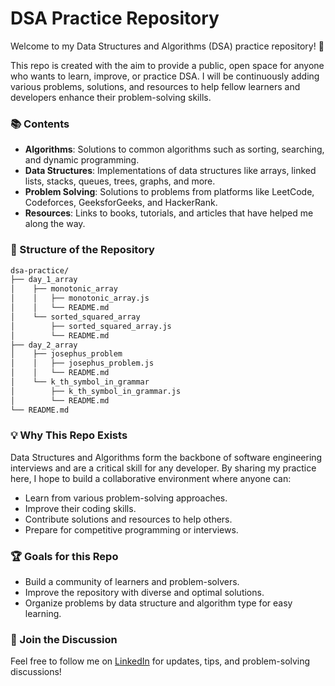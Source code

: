 # DSA Practice Repository

Welcome to my Data Structures and Algorithms (DSA) practice repository! 🎉

This repo is created with the aim to provide a public, open space for anyone who wants to learn, improve, or practice DSA. I will be continuously adding various problems, solutions, and resources to help fellow learners and developers enhance their problem-solving skills.

### 📚 Contents

- **Algorithms**: Solutions to common algorithms such as sorting, searching, and dynamic programming.
- **Data Structures**: Implementations of data structures like arrays, linked lists, stacks, queues, trees, graphs, and more.
- **Problem Solving**: Solutions to problems from platforms like LeetCode, Codeforces, GeeksforGeeks, and HackerRank.
- **Resources**: Links to books, tutorials, and articles that have helped me along the way.

### 🔎 Structure of the Repository

```bash
dsa-practice/
├── day_1_array
│    ├── monotonic_array
│    │   ├── monotonic_array.js
│    │   └── README.md
│    └── sorted_squared_array
│        ├── sorted_squared_array.js
│        └── README.md
├── day_2_array
│    ├── josephus_problem
│    │   ├── josephus_problem.js
│    │   └── README.md
│    └── k_th_symbol_in_grammar
│        ├── k_th_symbol_in_grammar.js
│        └── README.md
└── README.md
```

### 💡 Why This Repo Exists

Data Structures and Algorithms form the backbone of software engineering interviews and are a critical skill for any developer. By sharing my practice here, I hope to build a collaborative environment where anyone can:

- Learn from various problem-solving approaches.
- Improve their coding skills.
- Contribute solutions and resources to help others.
- Prepare for competitive programming or interviews.

### 🏆 Goals for this Repo

- Build a community of learners and problem-solvers.
- Improve the repository with diverse and optimal solutions.
- Organize problems by data structure and algorithm type for easy learning.

### 📢 Join the Discussion

Feel free to follow me on [LinkedIn](https://in.linkedin.com/in/mantash-singh) for updates, tips, and problem-solving discussions!
